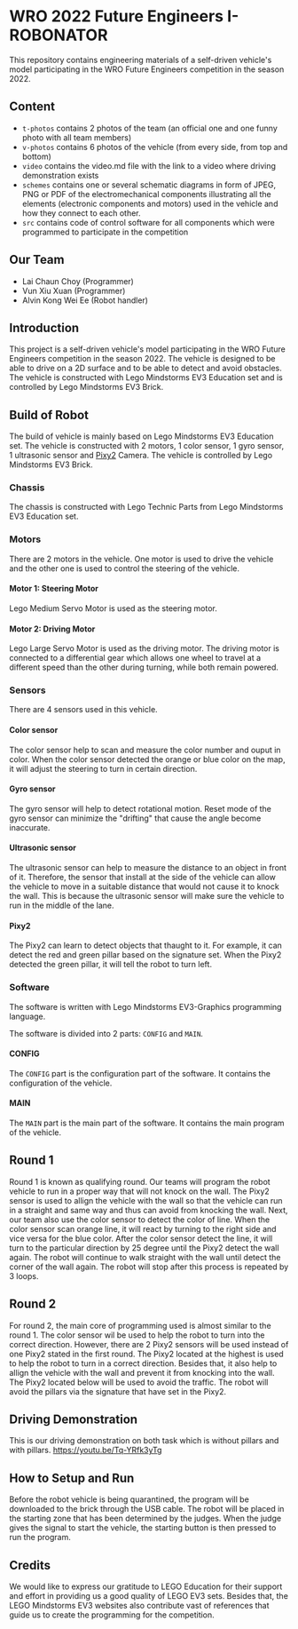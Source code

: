 # WRO 2022 Future Engineers I-ROBONATOR

This repository contains engineering materials of a self-driven vehicle's model participating in the WRO Future Engineers competition in the season 2022.

## Content

- `t-photos` contains 2 photos of the team (an official one and one funny photo with all team members)
- `v-photos` contains 6 photos of the vehicle (from every side, from top and bottom)
- `video` contains the video.md file with the link to a video where driving demonstration exists
- `schemes` contains one or several schematic diagrams in form of JPEG, PNG or PDF of the electromechanical components illustrating all the elements (electronic components and motors) used in the vehicle and how they connect to each other.
- `src` contains code of control software for all components which were programmed to participate in the competition

## Our Team

- Lai Chaun Choy (Programmer)
- Vun Xiu Xuan (Programmer)
- Alvin Kong Wei Ee (Robot handler)

## Introduction

This project is a self-driven vehicle's model participating in the WRO Future Engineers competition in the season 2022. The vehicle is designed to be able to drive on a 2D surface and to be able to detect and avoid obstacles. The vehicle is constructed with Lego Mindstorms EV3 Education set and is controlled by Lego Mindstorms EV3 Brick.

## Build of Robot

The build of vehicle is mainly based on Lego Mindstorms EV3 Education set. The vehicle is constructed with 2 motors, 1 color sensor, 1 gyro sensor, 1 ultrasonic sensor and [Pixy2](https://pixycam.com/pixy2/) Camera. The vehicle is controlled by Lego Mindstorms EV3 Brick.

### Chassis

The chassis is constructed with Lego Technic Parts from Lego Mindstorms EV3 Education set.

### Motors

There are 2 motors in the vehicle. One motor is used to drive the vehicle and the other one is used to control the steering of the vehicle.

#### Motor 1: Steering Motor

Lego Medium Servo Motor is used as the steering motor.

#### Motor 2: Driving Motor

Lego Large Servo Motor is used as the driving motor. The driving motor is connected to a differential gear which allows one wheel to travel at a different speed than the other during turning, while both remain powered.

### Sensors
There are 4 sensors used in this vehicle.

#### Color sensor
The color sensor help to scan and measure the color number and ouput in color. 
When the color sensor detected the orange or blue color on the map, it will adjust the steering to turn in certain direction.

#### Gyro sensor
The gyro sensor will help to detect rotational motion. Reset mode of the gyro sensor can minimize the "drifting" that cause the angle become inaccurate.

#### Ultrasonic sensor
The ultrasonic sensor can help to measure the distance to an object in front of it. Therefore, the sensor that install at the side of the vehicle can allow the vehicle to move in a suitable distance that would not cause it to knock the wall. This is because the ultrasonic sensor will make sure the vehicle to run in the middle of the lane.

#### Pixy2
The Pixy2 can learn to detect objects that thaught to it. For example, it can detect the red and green pillar based on the signature set. When the Pixy2 detected the green pillar, it will tell the robot to turn left.

### Software

The software is written with Lego Mindstorms EV3-Graphics programming language.

The software is divided into 2 parts: `CONFIG` and `MAIN`.

#### CONFIG

The `CONFIG` part is the configuration part of the software. It contains the configuration of the vehicle.

#### MAIN

The `MAIN` part is the main part of the software. It contains the main program of the vehicle.

## Round 1
Round 1 is known as qualifying round. Our teams will program the robot vehicle to run in a proper way that will not knock on the wall. The Pixy2 sensor is used to allign the vehicle with the wall so that the vehicle can run in a straight and same way and thus can avoid from knocking the wall. Next, our team also use the color sensor to detect the color of line. When the color sensor scan orange line, it will react by turning to the right side and vice versa for the blue color. After the color sensor detect the line, it will turn to the particular direction by 25 degree until the Pixy2 detect the wall again. The robot will continue to walk straight with the wall until detect the corner of the wall again. The robot will stop after this process is repeated by 3 loops.

## Round 2
For round 2, the main core of programming used is almost similar to the round 1. The color sensor wil be used  to help the robot to turn into the correct direction. However, there are 2 Pixy2 sensors will be used instead of one Pixy2 stated in the first round. The Pixy2 located at the highest is used to help the robot to turn in a correct direction. Besides that, it also help to allign the vehicle with the wall and prevent it from knocking into the wall. The Pixy2 located below will be used to avoid the traffic. The robot will avoid the pillars via the signature that have set in the Pixy2. 

## Driving Demonstration
This is our driving demonstration on both task which is without pillars and with pillars.
https://youtu.be/Tq-YRfk3yTg 

## How to Setup and Run
Before the robot vehicle is being quarantined, the program will be downloaded to the brick through the USB cable. The robot will be placed in the starting zone that has been determined by the judges.  When the judge gives the signal to start the vehicle, the starting button is then pressed to run the program.


## Credits
We would like to express our gratitude to LEGO Education for their support and effort in providing us a good quality of LEGO EV3 sets. Besides that, the LEGO Mindstorms EV3 websites also contribute vast of references that guide us to create the programming for the competition.
